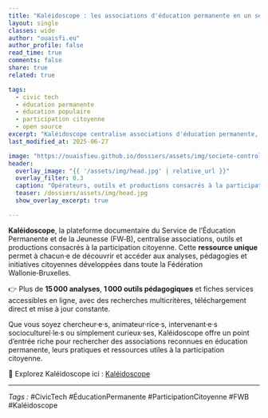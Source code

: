 ```yaml
---
title: "Kaléidoscope : les associations d'éducation permanente en un seul outil"
layout: single
classes: wide
author: "ouaisfi.eu"
author_profile: false
read_time: true
comments: false
share: true
related: true

tags:
  - civic tech
  - éducation permanente
  - éducation populaire
  - participation citoyenne
  - open source
excerpt: "Kaléidoscope centralise associations d'éducation permanente, outils et productions liées à la participation citoyenne — un atout pour renforcer la démocratie en Fédération Wallonie‑Bruxelles."
last_modified_at: 2025-06-27

image: "https://ouaisfieu.github.io/dossiers/assets/img/societe-controle-frictions.jpg"
header:
  overlay_image: "{{ '/assets/img/head.jpg' | relative_url }}"
  overlay_filter: 0.3
  caption: "Opérateurs, outils et productions consacrés à la participation citoyenne"
  teaser: /dossiers/assets/img/head.jpg
  show_overlay_excerpt: true

---
```



**Kaléidoscope**, la plateforme documentaire du Service de l’Éducation Permanente et de la Jeunesse (FW‑B), centralise associations, outils et productions consacrés à la participation citoyenne. Cette **ressource unique** permet à chacun·e de découvrir et accéder aux analyses, pédagogies et initiatives citoyennes développées dans toute la Fédération Wallonie‑Bruxelles. 

👉 Plus de **15 000 analyses**, **1 000 outils pédagogiques** et fiches services accessibles en ligne, avec des recherches multicritères, téléchargement direct et mise à jour constante.

Que vous soyez chercheur·e·s, animateur·rice·s, intervenant·e·s socioculturel·le·s ou simplement curieux·ses, Kaléidoscope offre un point d’entrée riche pour rechercher des associations reconnues en éducation permanente, leurs pratiques et ressources utiles à la participation citoyenne.

📘 Explorez Kaléidoscope ici : [Kaléidoscope](https://educationpermanente.cfwb.be/kaleidoscope)

---

_Tags :_ #CivicTech #ÉducationPermanente #ParticipationCitoyenne #FWB #Kaléidoscope
